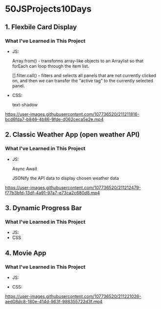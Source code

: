 # 50JSProjects10Days
## 1. Flexbile Card Display
### What I've Learned in This Project
- JS: 

  Array.from() - transforms array-like objects to an Arraylist so that forEach can loop through the item list. 
  
  [].filter.call() - filters and selects all panels that are not currently clicked on, and then we can transfer the "active tag" to the currently selected panel.
  
- CSS:
  
  text-shadow


https://user-images.githubusercontent.com/107736520/211211816-bcd6fda7-b846-4b86-9fde-d062ceca5e2e.mp4

## 2. Classic Weather App (open weather API)

### What I've Learned in This Project
- JS:

  Async Await 
  
  JSONify the API data to display chosen weather data

https://user-images.githubusercontent.com/107736520/211212479-f77b3bfd-13df-4a91-97a7-e73ca2c680d8.mp4

## 3. Dynamic Progress Bar
### What I've Learned in This Project
- JS:
- CSS

## 4. Movie App
### What I've Learned in This Project
- JS:

- CSS:


https://user-images.githubusercontent.com/107736520/211221026-aed08dc8-180e-414d-963f-988355722d3f.mp4




